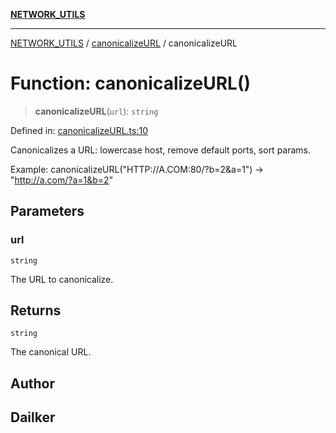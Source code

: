 [**NETWORK_UTILS**](../../README.md)

***

[NETWORK_UTILS](../../README.md) / [canonicalizeURL](../README.md) / canonicalizeURL

# Function: canonicalizeURL()

> **canonicalizeURL**(`url`): `string`

Defined in: [canonicalizeURL.ts:10](https://github.com/dailker/everyutil/blob/db1e809d4c097dd2ba5f952e07c115f09a518c6c/src/network/canonicalizeURL.ts#L10)

Canonicalizes a URL: lowercase host, remove default ports, sort params.

Example: canonicalizeURL("HTTP://A.COM:80/?b=2&a=1") → "http://a.com/?a=1&b=2"

## Parameters

### url

`string`

The URL to canonicalize.

## Returns

`string`

The canonical URL.

## Author

## Dailker
